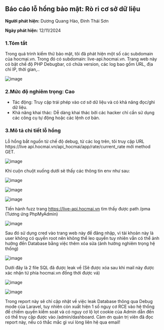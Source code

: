 ## Báo cáo lỗ hổng bảo mật: Rò rỉ cơ sở dữ liệu ##
__Người phát hiện:__ Dương Quang Hào, Đinh Thái Sơn 

__Ngày phát hiện:__ 12/11/2024

### 1.Tóm tắt 
Trong quá trình kiểm thử bảo mật, tôi đã phát hiện một số các subdomain của hocmai.vn. Trong  đó có subdomain: live-api.hocmai.vn. Trang web này có bật chế độ PHP Debugbar, có chứa  version, các log bao gồm URL, địa chỉ IP, thời gian,.. 

![image](https://github.com/user-attachments/assets/f62c35bd-a6f8-40d5-bb77-de75f9835ad4)


### 2.Mức độ nghiêm trọng: Cao 
- Tác động: Truy cập trái phép vào cơ sở dữ liệu và có khả năng đọc/ghi dữ liệu. 
- Khả năng khai thác: Dễ dàng khai thác bởi các hacker chỉ cần sử dụng các công cụ tự động  hoặc các lệnh cơ bản. 

### 3.Mô tả chi tiết lỗ hổng 
Lỗ hổng bắt nguồn từ chế độ debug, từ các log trên, tôi truy cập URL https://live api.hocmai.vn/api_hocmai/app/rate/current_rate mới method GET.

![image](https://github.com/user-attachments/assets/a9f85cd7-4e64-4753-bbc8-a9f8d8e92163)


Khi cuộn chuột xuống dưới sẽ thấy các thông tin env như sau:

![image](https://github.com/user-attachments/assets/88ab5ab7-6815-4bc6-b3e0-0bdca01a5876)

![image](https://github.com/user-attachments/assets/b03cf435-6e5e-4e87-8e56-791d1c6c5604)


![image](https://github.com/user-attachments/assets/5926e70d-ab5e-4723-aeb7-22c189e11f0f)



Tiến hành fuzz trang https://live-api.hocmai.vn tìm thấy được path /pma (Tương ứng  PhpMyAdmin) 

![image](https://github.com/user-attachments/assets/4e73259b-0451-4f1c-bbe7-2afda6c814a6)


Sau đó sử dụng cred vào trang web này để đăng nhập, vì tài khoản này là user không có quyền  root nên không thể leo quyền tuy nhiên vẫn có thể ảnh hưởng đến Database bằng việc thêm xóa  sửa (ảnh hưởng nghiêm trọng hệ thống)  

![image](https://github.com/user-attachments/assets/da3d8914-d0c0-4ce5-8a87-8ae925a21353)


Dưới đây là 2 file SQL đã được leak về (Sẽ được xóa sau khi mail này được xác nhận từ phía  hocmai.vn đồng thời được vá)

![image](https://github.com/user-attachments/assets/7e8dd183-5ef7-4190-be07-041d587c6f0d)

![image](https://github.com/user-attachments/assets/ffc5b3a4-135d-4d70-878b-c88736da8004)


Trong report này sẽ chỉ cập nhật về việc leak Database thông qua Debug mode của Laravel, tuy nhiên còn xuất hiện 1 số nguy cơ RCE vào hệ thống để chiếm quyền kiểm soát và có nguy cơ lộ lọt cookie của Admin dẫn đến có thể truy cập được vào /admin/dashboard. 
Cảm ơn quản trị viên đã đọc report này, nếu có thắc mắc gì vui lòng liên hệ qua email!
